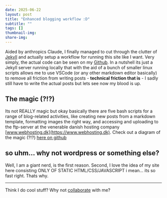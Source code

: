 ```yaml
---
date: 2025-06-22
layout: post
title: "Enhanced blogging workflow :D"
subtitle: ""
tags: []
thumbnail-img: 
share-img: 
---
```

Aided by anthropics Claude, I finally managed to cut through the clutter of [Jekyll](https://jekyllrb.com/) and actually setup a workflow for running this site like I want. Very simply, the actual code can be seen on my [Github](https://github.com/nbhansen/nbhansen.github.io). In a nutshell its just a Jekyll server running locally that with the aid of a bunch of smaller linux scripts allows me to use VSCode (or any other markdown editor basically) to remove all friction from writing posts - **technical friction that is** - I sadly still have to write the actual posts but lets see now my blood is up. 


## The magic (?!?)
Its not REALLY magic but okay basically there are five bash scripts for a range of blog-related activities, like creating new posts from a markdown template, formatting images the right way, and accessing and uploading to the ftp-server at the venerable danish hosting company [www.webhosting.dk](https://www.webhosting.dk). Check out a diagram of the magic (?!?) [here on github](https://github.com/nbhansen/nbhansen.github.io/blob/master/WORKFLOW.md)

## so uhm... why not wordpress or something else?
Well, I am a giant nerd, is the first reason. Second, I love the idea of my site here consisting ONLY OF STATIC HTML/CSS/JAVASCRIPT i mean... its so fast right. Thats why. 

---

Think I do cool stuff? Why not [collaborate](../collaborate) with me?
